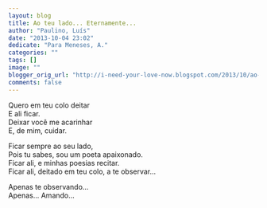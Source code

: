 ```yaml
---
layout: blog
title: Ao teu lado... Eternamente...
author: "Paulino, Luís"
date: "2013-10-04 23:02"
dedicate: "Para Meneses, A."
categories: ""
tags: []
image: ""
blogger_orig_url: "http://i-need-your-love-now.blogspot.com/2013/10/ao-teu-lado-eternamente.html"
comments: false
---
```


Quero em teu colo deitar\
E ali ficar.\
Deixar você me acarinhar\
E, de mim, cuidar.

Ficar sempre ao seu lado,\
Pois tu sabes, sou um poeta apaixonado.\
Ficar ali, e minhas poesias recitar.\
Ficar ali, deitado em teu colo, a te observar...

Apenas te observando...\
Apenas... Amando...
